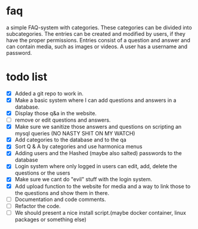# faq
a simple FAQ-system with categories. These categories
can be divided into subcategories. The entries can be created and modified by users,
if they have the proper permissions. Entries consist of a question and answer and
can contain media, such as images or videos. A user has a
username and password.



# todo list
- [x] Added a git repo to work in.
- [X] Make a basic system where I can add questions and answers in a database.
- [X] Display those q&a in the website.
- [ ] remove or edit questions and answers.
- [X] Make sure we sanitize those answers and questions on scripting an mysql queries (NO NASTY SHIT ON MY WATCH)
- [X] Add categories to the database and to the qa
- [X] Sort Q & A by categories and use harmonica menus
- [X] Adding users and the Hashed (maybe also salted) passwords to the database
- [X] Login system where only logged in users can edit, add, delete the questions or the users
- [X] Make sure we cant do "evil" stuff with the login system.
- [X] Add upload function to the website for media and a way to link those to the questions and show them in there.
- [ ] Documentation and code comments.
- [ ] Refactor the code.
- [ ] We should present a nice install script.(maybe docker container, linux packages or something else)
